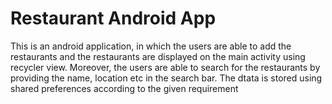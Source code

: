 # Restaurant Android App 
This is an android application, in which the users are able to add the restaurants and the restaurants are displayed on the main activity using recycler view. 
Moreover, the users are able to search for the restaurants by providing the name, location etc in the search bar.
The dtata is stored using shared preferences according to the given requirement
